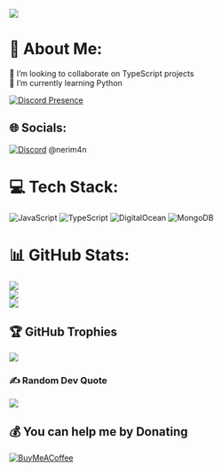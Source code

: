 [![](https://visitcount.itsvg.in/api?id=NMW03&icon=5&color=1)](https://visitcount.itsvg.in)
# 💫 About Me:
👯 I’m looking to collaborate on TypeScript projects<br>🌱 I’m currently learning Python


[![Discord Presence](https://lanyard.cnrad.dev/api/534099893979971584)](https://discord.com/users/534099893979971584)
## 🌐 Socials:
[![Discord](https://img.shields.io/badge/Discord-%237289DA.svg?logo=discord&logoColor=white)](https://discord.gg/zxXhxjaQ8w) @nerim4n

# 💻 Tech Stack:
![JavaScript](https://img.shields.io/badge/javascript-%23323330.svg?style=for-the-badge&logo=javascript&logoColor=%23F7DF1E) ![TypeScript](https://img.shields.io/badge/typescript-%23007ACC.svg?style=for-the-badge&logo=typescript&logoColor=white) ![DigitalOcean](https://img.shields.io/badge/DigitalOcean-%230167ff.svg?style=for-the-badge&logo=digitalOcean&logoColor=white) ![MongoDB](https://img.shields.io/badge/MongoDB-%234ea94b.svg?style=for-the-badge&logo=mongodb&logoColor=white)
# 📊 GitHub Stats:
![](https://github-readme-stats.vercel.app/api?username=nerim4n&theme=dark&hide_border=false&include_all_commits=false&count_private=false)<br/>
![](https://github-readme-streak-stats.herokuapp.com/?user=nerim4n&theme=dark&hide_border=false)<br/>
![](https://github-readme-stats.vercel.app/api/top-langs/?username=nerim4n&theme=dark&hide_border=false&include_all_commits=false&count_private=false&layout=compact)

## 🏆 GitHub Trophies
![](https://github-profile-trophy.vercel.app/?username=nerim4n&theme=chalk&no-frame=false&no-bg=true&margin-w=4)

### ✍️ Random Dev Quote
![](https://quotes-github-readme.vercel.app/api?type=horizontal&theme=merko)
 ## 💰 You can help me by Donating
 [![BuyMeACoffee](https://img.shields.io/badge/Buy%20Me%20a%20Coffee-ffdd00?style=for-the-badge&logo=buy-me-a-coffee&logoColor=black)](https://buymeacoffee.com/nmw03) 

  
<!-- Proudly created with GPRM ( https://gprm.itsvg.in ) -->

